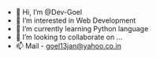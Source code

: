 - 👋 Hi, I’m @Dev-Goel
- 👀 I’m interested in Web Development
- 🌱 I’m currently learning Python language
- 💞️ I’m looking to collaborate on ...
- 📫 Mail - goel13jan@yahoo.co.in

<!---
Dev-Goel/Dev-Goel is a ✨ special ✨ repository because its `README.md` (this file) appears on your GitHub profile.
You can click the Preview link to take a look at your changes.
--->
